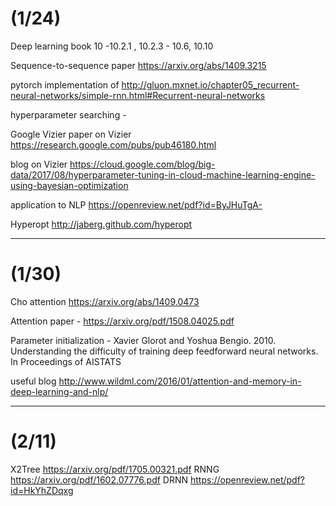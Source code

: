 # (1/24)
Deep learning book 10 -10.2.1 , 10.2.3 - 10.6, 10.10

Sequence-to-sequence paper https://arxiv.org/abs/1409.3215

pytorch implementation of http://gluon.mxnet.io/chapter05_recurrent-neural-networks/simple-rnn.html#Recurrent-neural-networks

hyperparameter searching -  

Google Vizier
paper on Vizier https://research.google.com/pubs/pub46180.html

blog on Vizier https://cloud.google.com/blog/big-data/2017/08/hyperparameter-tuning-in-cloud-machine-learning-engine-using-bayesian-optimization

application to NLP https://openreview.net/pdf?id=ByJHuTgA-

Hyperopt 
http://jaberg.github.com/hyperopt


---
# (1/30)

Cho attention https://arxiv.org/abs/1409.0473

Attention paper  - https://arxiv.org/pdf/1508.04025.pdf

Parameter initialization - Xavier Glorot and Yoshua Bengio. 2010. Understanding the difficulty of training deep feedforward neural networks. In Proceedings of AISTATS

useful blog http://www.wildml.com/2016/01/attention-and-memory-in-deep-learning-and-nlp/

---
# (2/11)

X2Tree https://arxiv.org/pdf/1705.00321.pdf
RNNG https://arxiv.org/pdf/1602.07776.pdf
DRNN https://openreview.net/pdf?id=HkYhZDqxg
